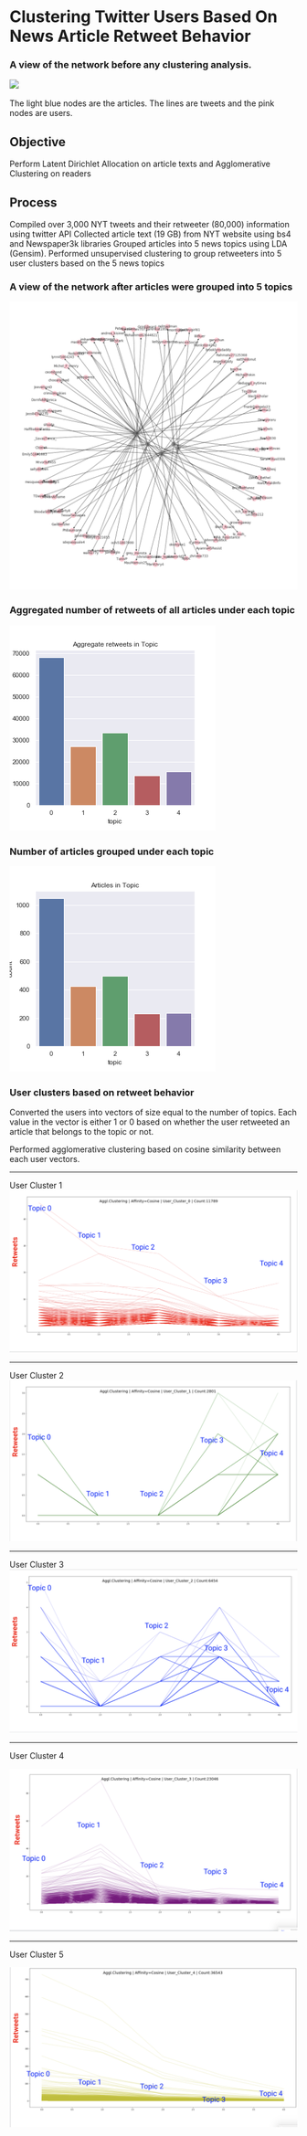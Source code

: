 
# Clustering Twitter Users Based On News Article Retweet Behavior 

### A view of the network before any clustering analysis. 


![](/media/c.gif)



The light blue nodes are the articles. The lines are tweets and the pink nodes are users. 



## Objective
Perform Latent Dirichlet Allocation on article texts and Agglomerative Clustering on readers


## Process
Compiled over 3,000 NYT tweets and their retweeter (80,000) information using twitter API 
Collected article text (19 GB) from NYT website using bs4 and Newspaper3k libraries
Grouped articles into 5 news topics using LDA (Gensim). Performed unsupervised clustering to group retweeters into 5 user clusters based on the 5 news topics 



### A view of the network after articles were grouped into 5 topics 
![](/media/netxtopicuser100.png)



### Aggregated number of retweets of all articles under each topic


![](/media/agg_retweet_topic.png) 


### Number of articles grouped under each topic

![](/media/art_in_topic.png)



### User clusters based on retweet behavior
Converted the users into vectors of size equal to the number of topics. Each value in the vector is either 1 or 0 based on whether the user retweeted an article that belongs to the topic or not. 

Performed agglomerative clustering based on cosine similarity between each user vectors. 


*****************
User Cluster 1
![](/media/user_0.png)


*****************
User Cluster 2
![](/media/user_1.png)


*****************
User Cluster 3
![](/media/user_2.png)


*****************
User Cluster 4

![](/media/user_3.png)


*****************
User Cluster 5

![](/media/user_4.png)

